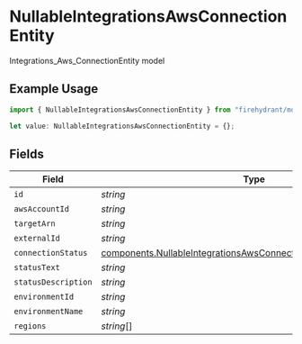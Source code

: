 # NullableIntegrationsAwsConnectionEntity

Integrations_Aws_ConnectionEntity model

## Example Usage

```typescript
import { NullableIntegrationsAwsConnectionEntity } from "firehydrant/models/components";

let value: NullableIntegrationsAwsConnectionEntity = {};
```

## Fields

| Field                                                                                                                                                    | Type                                                                                                                                                     | Required                                                                                                                                                 | Description                                                                                                                                              |
| -------------------------------------------------------------------------------------------------------------------------------------------------------- | -------------------------------------------------------------------------------------------------------------------------------------------------------- | -------------------------------------------------------------------------------------------------------------------------------------------------------- | -------------------------------------------------------------------------------------------------------------------------------------------------------- |
| `id`                                                                                                                                                     | *string*                                                                                                                                                 | :heavy_minus_sign:                                                                                                                                       | N/A                                                                                                                                                      |
| `awsAccountId`                                                                                                                                           | *string*                                                                                                                                                 | :heavy_minus_sign:                                                                                                                                       | N/A                                                                                                                                                      |
| `targetArn`                                                                                                                                              | *string*                                                                                                                                                 | :heavy_minus_sign:                                                                                                                                       | N/A                                                                                                                                                      |
| `externalId`                                                                                                                                             | *string*                                                                                                                                                 | :heavy_minus_sign:                                                                                                                                       | N/A                                                                                                                                                      |
| `connectionStatus`                                                                                                                                       | [components.NullableIntegrationsAwsConnectionEntityConnectionStatus](../../models/components/nullableintegrationsawsconnectionentityconnectionstatus.md) | :heavy_minus_sign:                                                                                                                                       | N/A                                                                                                                                                      |
| `statusText`                                                                                                                                             | *string*                                                                                                                                                 | :heavy_minus_sign:                                                                                                                                       | N/A                                                                                                                                                      |
| `statusDescription`                                                                                                                                      | *string*                                                                                                                                                 | :heavy_minus_sign:                                                                                                                                       | N/A                                                                                                                                                      |
| `environmentId`                                                                                                                                          | *string*                                                                                                                                                 | :heavy_minus_sign:                                                                                                                                       | N/A                                                                                                                                                      |
| `environmentName`                                                                                                                                        | *string*                                                                                                                                                 | :heavy_minus_sign:                                                                                                                                       | N/A                                                                                                                                                      |
| `regions`                                                                                                                                                | *string*[]                                                                                                                                               | :heavy_minus_sign:                                                                                                                                       | N/A                                                                                                                                                      |